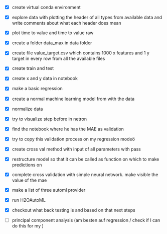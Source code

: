- [x] create virtual conda environment
- [x] explore data with plotting the header of all types from available data and write comments about what each header does mean 
- [x] plot time to value and time to value raw
- [x] create a folder data_max in data folder 
- [x] create file value_target.csv which contains 1000 x features and 1 y target in every row from all the available files
- [x] create train and test
- [x] create x and y data in notebook
- [x] make a basic regression
- [x] create a normal machine learning model from with the data
- [x] normalize data 
- [x] try to visualize step before in netron
- [x] find the notebook where he has the MAE as validation
- [x] try to copy this validation process on my regression modeö
- [x] create cross val method with input of all parameters with pass
- [x] restructure model so that it can be called as function on which to make predictions on 
- [x] complete cross validation with simple neural network. make visible the value of the mae 
- [x] make a list of three automl provider
- [x] run H2OAutoML
- [x] checkout what back testing is and based on that next steps 
- [ ] principal component analysis (am besten auf regression / check if I can do this for my )


